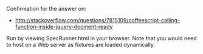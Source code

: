 Confirmation for the answer on:

* http://stackoverflow.com/questions/7815109/coffeescript-calling-function-inside-jquery-docment-ready

Run by viewing SpecRunner.html in your browser. Note that you would need to host on a Web server as fixtures are loaded dynamically.
